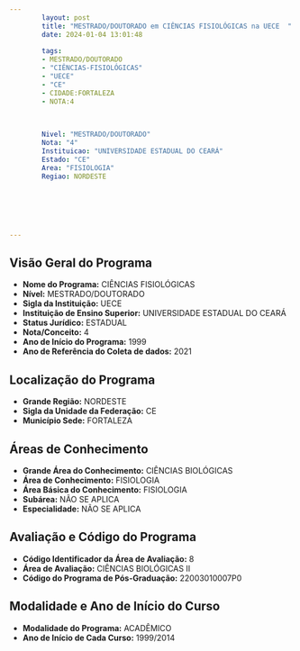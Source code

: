 ```yaml
---
        layout: post
        title: "MESTRADO/DOUTORADO em CIÊNCIAS FISIOLÓGICAS na UECE  "
        date: 2024-01-04 13:01:48
     
        tags:
        - MESTRADO/DOUTORADO
        - "CIÊNCIAS-FISIOLÓGICAS"
        - "UECE"
        - "CE"
        - CIDADE:FORTALEZA
        - NOTA:4
        
       

        Nivel: "MESTRADO/DOUTORADO"
        Nota: "4"
        Instituicao: "UNIVERSIDADE ESTADUAL DO CEARÁ"
        Estado: "CE"
        Area: "FISIOLOGIA"
        Regiao: NORDESTE
        
        
        
        
        
        
---
```

## Visão Geral do Programa
- **Nome do Programa:** CIÊNCIAS FISIOLÓGICAS
- **Nível:** MESTRADO/DOUTORADO
- **Sigla da Instituição:** UECE
- **Instituição de Ensino Superior:** UNIVERSIDADE ESTADUAL DO CEARÁ
- **Status Jurídico:** ESTADUAL
- **Nota/Conceito:** 4
- **Ano de Início do Programa:** 1999
- **Ano de Referência do Coleta de dados:** 2021

## Localização do Programa
- **Grande Região:** NORDESTE
- **Sigla da Unidade da Federação:** CE
- **Município Sede:** FORTALEZA

## Áreas de Conhecimento
- **Grande Área do Conhecimento:** CIÊNCIAS BIOLÓGICAS
- **Área de Conhecimento:** FISIOLOGIA
- **Área Básica do Conhecimento:** FISIOLOGIA
- **Subárea:** NÃO SE APLICA
- **Especialidade:** NÃO SE APLICA

## Avaliação e Código do Programa
- **Código Identificador da Área de Avaliação:** 8
- **Área de Avaliação:** CIÊNCIAS BIOLÓGICAS II
- **Código do Programa de Pós-Graduação:** 22003010007P0


## Modalidade e Ano de Início do Curso
- **Modalidade do Programa:** ACADÊMICO
- **Ano de Início de Cada Curso:** 1999/2014
